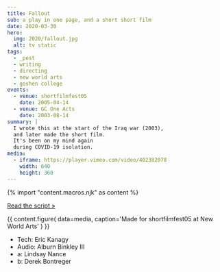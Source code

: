 ```yaml
---
title: Fallout
sub: a play in one page, and a short short film
date: 2020-03-30
hero:
  img: 2020/fallout.jpg
  alt: tv static
tags:
  - _post
  - writing
  - directing
  - new world arts
  - goshen college
events:
  - venue: shortfilmfest05
    date: 2005-04-14
  - venue: GC One Acts
    date: 2003-08-14
summary: |
  I wrote this at the start of the Iraq war (2003),
  and later made the short film.
  It's been on my mind again
  during COVID-19 isolation.
media:
  - iframe: https://player.vimeo.com/video/402382078
    width: 640
    height: 360
---
```

{% import "content.macros.njk" as content %}

[Read the script »](script/)

{{ content.figure(
  data=media,
  caption='Made for shortfilmfest05 at New World Arts'
) }}

- Tech: Eric Kanagy
- Audio: Alburn Binkley III
- a: Lindsay Nance
- b: Derek Bontreger
